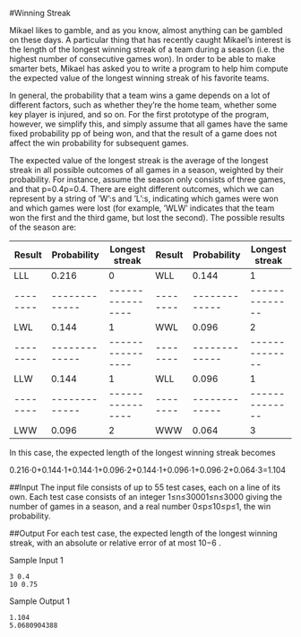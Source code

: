 #Winning Streak

Mikael likes to gamble, and as you know, almost anything can be gambled on these days. A particular thing that has recently caught Mikael’s interest is the length of the longest winning streak of a team during a season (i.e. the highest number of consecutive games won). In order to be able to make smarter bets, Mikael has asked you to write a program to help him compute the expected value of the longest winning streak of his favorite teams.

In general, the probability that a team wins a game depends on a lot of different factors, such as whether they’re the home team, whether some key player is injured, and so on. For the first prototype of the program, however, we simplify this, and simply assume that all games have the same fixed probability pp of being won, and that the result of a game does not affect the win probability for subsequent games.

The expected value of the longest streak is the average of the longest streak in all possible outcomes of all games in a season, weighted by their probability. For instance, assume the season only consists of three games, and that p=0.4p=0.4. There are eight different outcomes, which we can represent by a string of ’W’:s and ’L’:s, indicating which games were won and which games were lost (for example, ’WLW’ indicates that the team won the first and the third game, but lost the second). The possible results of the season are:

| Result | Probability | Longest streak | Result | Probability | Longest streak
|--------|-------------|----------------|--------|-------------|--------------
| LLL    |  0.216      |  0			    | WLL    | 0.144       | 1
|--------|-------------|----------------|--------|-------------|--------------
| LWL    |  0.144      |  1			    | WWL    | 0.096       | 2
|--------|-------------|----------------|--------|-------------|--------------
| LLW    |  0.144      |  1			    | WLL    | 0.096       | 1
|--------|-------------|----------------|--------|-------------|--------------
| LWW    |  0.096      |  2			    | WWW    | 0.064       | 3


In this case, the expected length of the longest winning streak becomes

0.216⋅0+0.144⋅1+0.144⋅1+0.096⋅2+0.144⋅1+0.096⋅1+0.096⋅2+0.064⋅3=1.104

##Input
The input file consists of up to 55 test cases, each on a line of its own. Each test case consists of an integer 1≤n≤30001≤n≤3000 giving the number of games in a season, and a real number 0≤p≤10≤p≤1, the win probability.

##Output
For each test case, the expected length of the longest winning streak, with an absolute or relative error of at most 10−6 .


Sample Input 1
```
3 0.4
10 0.75
```

Sample Output 1
```
1.104
5.0680904388
```

 	
